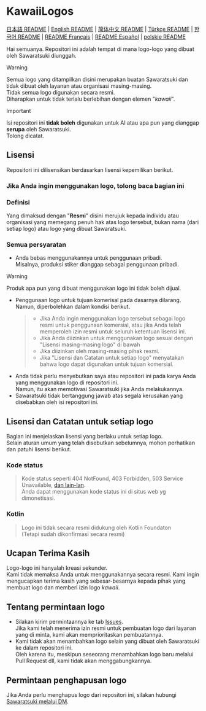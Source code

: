 # KawaiiLogos

[日本語 README](./README.md) | [English README](/README_EN.md) | [简体中文 README](/README-zhHans.md) | [Türkçe README](/README-tr.md) | [한국어 README](/README-kr.md) | [README Français](/README-fr.md) | [README Español](/README-es.md) | [polskie README](/README-PL.md)

Hai semuanya. Repositori ini adalah tempat di mana logo-logo yang dibuat oleh Sawaratsuki diunggah.

> [!WARNING]
> Semua logo yang ditampilkan disini merupakan buatan Sawaratsuki dan tidak dibuat oleh layanan atau organisasi masing-masing.  
> Tidak semua logo digunakan secara resmi.  
> Diharapkan untuk tidak terlalu berlebihan dengan elemen "_kawaii_".

> [!IMPORTANT]
> Isi repositori ini **tidak boleh** digunakan untuk AI atau apa pun yang dianggap **serupa** oleh Sawaratsuki.  
> Tolong dicatat.

## Lisensi

Repositori ini dilisensikan berdasarkan lisensi kepemilikan berikut.

### Jika Anda ingin menggunakan logo, tolong baca bagian ini

### Definisi  

Yang dimaksud dengan "**Resmi**" disini merujuk kepada individu atau organisasi yang memegang penuh hak atas logo tersebut, bukan nama (dari setiap logo) atau logo yang dibuat Sawaratsuki.

### Semua persyaratan

- Anda bebas menggunakannya untuk penggunaan pribadi.  
Misalnya, produksi stiker dianggap sebagai penggunaan pribadi.
> [!WARNING]
> Produk apa pun yang dibuat menggunakan logo ini tidak boleh dijual.
- Penggunaan logo untuk tujuan komerisal pada dasarnya dilarang.  
Namun, diperbolehkan dalam kondisi berikut.
  > - Jika Anda ingin menggunakan logo tersebut sebagai logo resmi untuk penggunaan komersial, atau jika Anda telah memperoleh izin resmi untuk seluruh ketentuan lisensi ini.  
  > - Jika Anda diizinkan untuk menggunakan logo sesuai dengan "Lisensi masing-masing logo" di bawah
  > - Jika diizinkan oleh masing-masing pihak resmi.
  > - Jika "Lisensi dan Catatan untuk setiap logo" menyatakan bahwa logo dapat digunakan untuk tujuan komersial.
- Anda tidak perlu menyebutkan saya atau repositori ini pada karya Anda yang menggunakan logo di repositori ini.  
  Namun, itu akan memotivasi Sawaratsuki jika Anda melakukannya.
- Sawaratsuki tidak bertanggung jawab atas segala kerusakan yang disebabkan oleh isi repositori ini.

## Lisensi dan Catatan untuk setiap logo

Bagian ini menjelaskan lisensi yang berlaku untuk setiap logo.  
Selain aturan umum yang telah disebutkan sebelumnya, mohon perhatikan dan patuhi lisensi berikut.

### Kode status

> Kode status seperti 404 NotFound, 403 Forbidden, 503 Service Unavailable, [dan lain-lan](https://github.com/SAWARATSUKI/KawaiiLogos/tree/main/ResponseCode).  
> Anda dapat menggunakan kode status ini di situs web yg dimonetisasi.

### Kotlin

> Logo ini tidak secara resmi didukung oleh Kotlin Foundaton  
> (Tetapi sudah dikonfirmasi secara resmi)

## Ucapan Terima Kasih

Logo-logo ini hanyalah kreasi sekunder.  
Kami tidak memaksa Anda untuk menggunakannya secara resmi. Kami ingin mengucapkan terima kasih yang sebesar-besarnya kepada pihak yang membuat logo dan memberi izin logo _kawaii_.

## Tentang permintaan logo

- Silakan kirim permintaannya ke tab [Issues](https://github.com/SAWARATSUKI/KawaiiLogos/issues).  
Jika kami telah menerima izin resmi untuk pembuatan logo dari layanan yang di minta, kami akan memprioritaskan pembuatannya.
- Kami tidak akan menambahkan logo selain yang dibuat oleh Sawaratsuki ke dalam repositori ini.  
  Oleh karena itu, meskipun seseorang menambahkan logo baru melalui Pull Request dll, kami tidak akan menggabungkannya.

## Permintaan penghapusan logo

Jika Anda perlu menghapus logo dari repositori ini, silakan hubungi [Sawaratsuki melalui DM](https://x.com/sawaratsuki1004).
